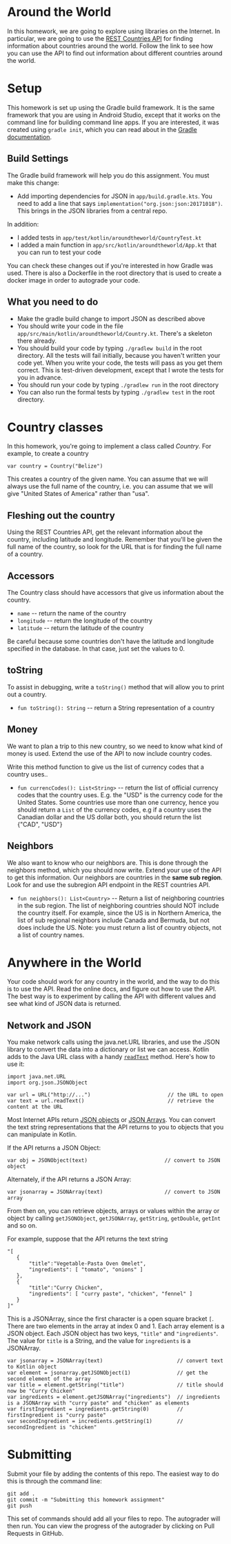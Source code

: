 # Around the World
In this homework, we are going to explore using libraries on the Internet. In particular, we are going to use the 
[REST Countries API](https://restcountries.com/) for finding information about countries around the world. 
Follow the link to see how you can use the API to find out information about different countries around the world.

# Setup
This homework is set up using the Gradle build framework. It is the same framework that you are using in Android Studio,
except that it works on the command line for building command line apps. If you are interested, it was created using `gradle init`,
which you can read about in the [Gradle documentation](https://docs.gradle.org/current/samples/sample_building_kotlin_applications.html). 

## Build Settings
The Gradle build framework will help you do this assignment. You must make this change:
- Add importing dependencies for JSON in `app/build.gradle.kts`. You need to add a line that says `implementation("org.json:json:20171018")`. This brings in the JSON libraries from a central repo.

In addition:
- I added tests in `app/test/kotlin/aroundtheworld/CountryTest.kt`
- I added a main function in `app/src/kotlin/aroundtheworld/App.kt` that you can run to test your code

You can check these changes out if you're interested in how Gradle was used. 
There is also a Dockerfile in the root directory that is used to create a docker image in order to autograde your code.

## What you need to do
- Make the gradle build change to import JSON as described above
- You should write your code in the file `app/src/main/kotlin/aroundtheworld/Country.kt`. There's a skeleton there already.
- You should build your code by typing `./gradlew build` in the root directory. All the tests will fail initially, 
because you haven't written your code yet. When you write your code, the tests will pass as you get them correct. This is test-driven development, except that
I wrote the tests for you in advance.
- You should run your code by typing `./gradlew run` in the root directory
- You can also run the formal tests by typing `./gradlew test` in the root directory. 

# Country classes
In this homework, you're going to implement a class called *Country*. For example, to create a country
```
var country = Country("Belize")
```
This creates a country of the given name. You can assume that we will always use the full name of the country, 
i.e. you can assume that we will give "United States of America" rather than "usa".

## Fleshing out the country
Using the REST Countries API, get the relevant information about the country, including latitude and longitude. 
Remember that you'll be given the full name of the country, so look for the URL that is for finding the full name of a country.

## Accessors
The Country class should have accessors that give us information about the country.
- `name` -- return the name of the country
- `longitude` -- return the longitude of the country
- `latitude` -- return the latitude of the country

Be careful because some countries don't have the latitude and longitude specified in the database. In that case, just set the values to 0. 

## toString
To assist in debugging, write a `toString()` method that will allow you to print out a country.
- `fun toString(): String` -- return a String representation of a country

## Money
We want to plan a trip to this new country, so we need to know what kind of money is used. Extend the use of the API to now include country codes.

Write this method function to give us the list of currency codes that a country uses..

- `fun currencCodes(): List<String>` -- return the list of official currency codes that the country uses. E.g. the "USD" is the currency code for the United States. Some countries use more than one currency, hence you should return a `List` of the currency codes, e.g if a country uses the Canadian dollar and the US dollar both, you should return the list {"CAD", "USD"}

## Neighbors
We also want to know who our neighbors are. This is done through the neighbors method, which you should now write. Extend your use of the API to get this information. Our neighbors are countries in the **same sub region**. Look for and use the subregion API endpoint in the REST countries API.
- `fun neighbors(): List<Country>` -- Return a list of neighboring countries in the sub region. The list of neighboring countries should NOT include the country itself.
For example, since the US is in Northern America, the list of sub regional neighbors include Canada and Bermuda, but not does include the US.
Note: you must return a list of country objects, not a list of country names.

# Anywhere in the World
Your code should work for any country in the world, and the way to do this is to use the API. Read the online docs, and figure out how to use the API. The best way is to experiment by calling the API with different values and see what kind of JSON data is returned.

## Network and JSON
You make network calls using the java.net.URL libraries, and use the JSON library to convert the data into a dictionary or list we can access.
Kotlin adds to the Java URL class with a handy [`readText`](https://kotlinlang.org/api/latest/jvm/stdlib/kotlin.io/java.net.-u-r-l/read-text.html)
method. Here's how to use it:

```
import java.net.URL
import org.json.JSONObject

var url = URL("http://...")                         // the URL to open
var text = url.readText()                           // retrieve the content at the URL
```

Most Internet APIs return [JSON objects](https://developer.android.com/reference/kotlin/org/json/JSONObject) or 
[JSON Arrays](https://developer.android.com/reference/kotlin/org/json/JSONArray). 
You can convert the text string representations that the API returns to you to objects
that you can manipulate in Kotlin.

If the API returns a JSON Object:
```
var obj = JSONObject(text)                         // convert to JSON object
```

Alternately, if the API returns a JSON Array:
```
var jsonarray = JSONArray(text)                    // convert to JSON array 
```
From then on, you can retrieve objects, arrays or values within the array or object by calling 
```getJSONObject```, ```getJSONArray```, ```getString```, ```getDouble```, ```getInt``` and so on.

For example, suppose that the API returns the text string
```
"[
   { 
       "title":"Vegetable-Pasta Oven Omelet", 
       "ingredients": [ "tomato", "onions" ]
   },
   { 
       "title":"Curry Chicken", 
       "ingredients": [ "curry paste", "chicken", "fennel" ]
   }
]"
```
This is a JSONArray, since the first character is a open square bracket `[`. There are two elements in the array at index 0 and 1.
Each array element is a JSON object. Each JSON object has two keys, `"title"` and `"ingredients"`. The value for `title` is a String, 
and the value for `ingredients` is a JSONArray.
```
var jsonarray = JSONArray(text)                        // convert text to Kotlin object
var element = jsonarray.getJSONObject(1)               // get the second element of the array
var title = element.getString("title")                 // title should now be "Curry Chicken"
var ingredients = element.getJSONArray("ingredients")  // ingredients is a JSONArray with "curry paste" and "chicken" as elements
var firstIngredient = ingredients.getString(0)         // firstIngredient is "curry paste"
var secondIngredient = incredients.getString(1)        // secondIngredient is "chicken"
```

# Submitting
Submit your file by adding the contents of this repo. The easiest way to do this is through the command line:
```
git add .
git commit -m "Submitting this homework assignment"
git push
```

This set of commands should add all your files to repo. The autograder will then run. You can view the progress of the autograder
by clicking on Pull Requests in GitHub.
